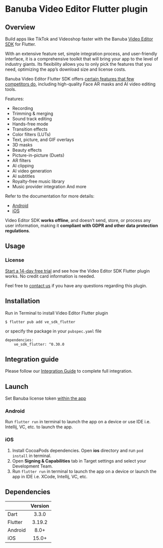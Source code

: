 # Banuba Video Editor Flutter plugin

## Overview
Build apps like TikTok and Videoshop faster with the Banuba [Video Editor SDK](https://www.banuba.com/video-editor-sdk-api-social-media-app) for Flutter.

With an extensive feature set, simple integration process, and user-friendly interface, it is a comprehensive toolkit that will bring your app to the level of industry giants. Its flexibility allows you to only pick the features that you need, optimizing the app’s download size and license costs.

Banuba Video Editor Flutter SDK offers [certain features that few competitors do](https://www.banuba.com/blog/best-video-editor-sdks-compared), including high-quality Face AR masks and AI video editing tools.

Features:

- Recording
- Trimming & merging
- Sound track editing
- Hands-free mode
- Transition effects
- Color filters (LUTs)
- Text, picture, and GIF overlays
- 3D masks
- Beauty effects
- Picture-in-picture (Duets)
- AR filters
- AI clipping
- AI video generation
- AI subtitles
- Royalty-free music library
- Music provider integration
And more

Refer to the documentation for more details:

- [Android](https://docs.banuba.com/ve-pe-sdk/docs/android/requirements-ve/)
- [iOS](https://docs.banuba.com/ve-pe-sdk/docs/ios/requirements)

Video Editor SDK **works offline**, and doesn’t send, store, or process any user information, making it **compliant with GDPR and other data protection regulations**.

## Usage
### License
[Start a 14-day free trial](https://www.banuba.com/video-editor-sdk#form) and see how the Video Editor SDK Flutter plugin works. No credit card information is needed.

Feel free to [contact us](https://www.banuba.com/support) if you have any questions regarding this plugin.

## Installation

Run in Terminal to install Video Editor Flutter plugin
```
$ flutter pub add ve_sdk_flutter
```
or specify the package in your ```pubspec.yaml``` file
```
dependencies:
    ve_sdk_flutter: ^0.30.0
```

## Integration guide
Please follow our [Integration Guide](mddocs/integration_guide.md) to complete full integration.

## Launch
Set Banuba license token [within the app](example/lib/main.dart#L9)

### Android
Run ```flutter run``` in terminal to launch the app on a device or use IDE i.e. Intellij, VC, etc. to launch the app.

### iOS
1. Install CocoaPods dependencies. Open **ios** directory and run ```pod install``` in terminal.
2. Open **Signing & Capabilities** tab in Target settings and select your Development Team.
3. Run ```flutter run``` in terminal to launch the app on a device or launch the app in IDE i.e. XCode, Intellij, VC, etc.

## Dependencies
|       | Version | 
| --------- |:-------:| 
| Dart      |  3.3.0  | 
| Flutter   | 3.19.2  |
| Android      |  8.0+   |
| iOS          |  15.0+  |